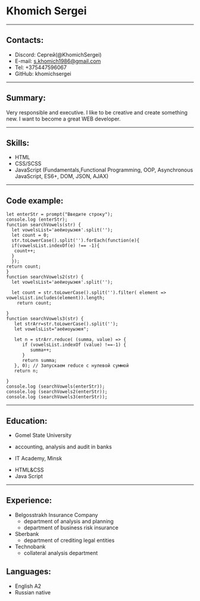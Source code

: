 # **Khomich Sergei**

---

## **Contacts**:

- Discord: Сергей(@KhomichSergei)
- E-mail: s.khomich1986@gmail.com
- Tel: +375447596067
- GitHub: khomichsergei

---

## **Summary**:

Very responsible and executive. I like to be creative and create something new. I want to become a great WEB developer.

---

## **Skills**:

- HTML
- CSS/SCSS
- JavaScript (Fundamentals,Functional Programming, OOP, Asynchronous JavaScript, ES6+, DOM, JSON, AJAX)

---

## **Code example**:

```
let enterStr = prompt("Введите строку");
console.log (enterStr);
function searchVowels(str) {
  let vowelsList='аеёиоуыэюя'.split('');
  let count = 0;
  str.toLowerCase().split('').forEach(function(e){
  if(vowelsList.indexOf(e) !== -1){
   count++;
  }
  });
return count;
}
function searchVowels2(str) {
  let vowelsList='аеёиоуыэюя'.split('');

  let count = str.toLowerCase().split('').filter( element => vowelsList.includes(element)).length;
    return count;

}
function searchVowels3(str) {
   let strArr=str.toLowerCase().split('');
   let vowelsList="аеёиоуыэюя";

   let n = strArr.reduce( (summa, value) => {
      if (vowelsList.indexOf (value) !==-1) {
         summa++;
      }
      return summa;
   }, 0); // Запускаем reduce с нулевой суммой
   return n;

}
console.log (searchVowels(enterStr));
console.log (searchVowels2(enterStr));
console.log (searchVowels3(enterStr));
```

---

## **Education:**

- Gomel State University

* accounting, analysis and audit in banks

- IT Academy, Minsk

* HTML&CSS
* Java Script

---

## **Experience:**

- Belgosstrakh Insurance Company
  - department of analysis and planning
  - department of business risk insurance
- Sberbank
  - department of crediting legal entities
- Technobank
  - collateral analysis department

## **Languages:**

- English A2
- Russian native
